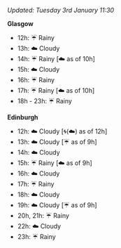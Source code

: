 *Updated: Tuesday 3rd January 11:30*

**Glasgow**

* 12h: :umbrella: Rainy
* 13h: :cloud: Cloudy
* 14h: :umbrella: Rainy [:cloud: as of 10h]
* 15h: :cloud: Cloudy
* 16h: :umbrella: Rainy
* 17h: :umbrella: Rainy [:cloud: as of 10h]
* 18h - 23h: :umbrella: Rainy

**Edinburgh**

* 12h: :cloud: Cloudy [:cyclone:(:cloud:) as of 12h]
* 13h: :cloud: Cloudy [:umbrella: as of 9h]
* 14h: :cloud: Cloudy
* 15h: :umbrella: Rainy [:cloud: as of 9h]
* 16h: :cloud: Cloudy
* 17h: :umbrella: Rainy
* 18h: :cloud: Cloudy
* 19h: :cloud: Cloudy [:umbrella: as of 9h]
* 20h, 21h: :umbrella: Rainy
* 22h: :cloud: Cloudy
* 23h: :umbrella: Rainy
